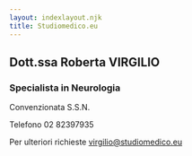 ```yaml
---
layout: indexlayout.njk
title: Studiomedico.eu
---
```



## Dott.ssa Roberta VIRGILIO

### Specialista in Neurologia 

Convenzionata S.S.N. 

Telefono 02 82397935



Per ulteriori richieste virgilio@studiomedico.eu

